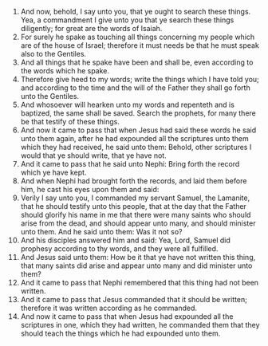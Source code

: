 1. And now, behold, I say unto you, that ye ought to search these things. Yea, a commandment I give unto you that ye search these things diligently; for great are the words of Isaiah.
2. For surely he spake as touching all things concerning my people which are of the house of Israel; therefore it must needs be that he must speak also to the Gentiles.
3. And all things that he spake have been and shall be, even according to the words which he spake.
4. Therefore give heed to my words; write the things which I have told you; and according to the time and the will of the Father they shall go forth unto the Gentiles.
5. And whosoever will hearken unto my words and repenteth and is baptized, the same shall be saved. Search the prophets, for many there be that testify of these things.
6. And now it came to pass that when Jesus had said these words he said unto them again, after he had expounded all the scriptures unto them which they had received, he said unto them: Behold, other scriptures I would that ye should write, that ye have not.
7. And it came to pass that he said unto Nephi: Bring forth the record which ye have kept.
8. And when Nephi had brought forth the records, and laid them before him, he cast his eyes upon them and said:
9. Verily I say unto you, I commanded my servant Samuel, the Lamanite, that he should testify unto this people, that at the day that the Father should glorify his name in me that there were many saints who should arise from the dead, and should appear unto many, and should minister unto them. And he said unto them: Was it not so?
10. And his disciples answered him and said: Yea, Lord, Samuel did prophesy according to thy words, and they were all fulfilled.
11. And Jesus said unto them: How be it that ye have not written this thing, that many saints did arise and appear unto many and did minister unto them?
12. And it came to pass that Nephi remembered that this thing had not been written.
13. And it came to pass that Jesus commanded that it should be written; therefore it was written according as he commanded.
14. And now it came to pass that when Jesus had expounded all the scriptures in one, which they had written, he commanded them that they should teach the things which he had expounded unto them.
